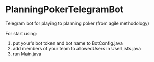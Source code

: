 # PlanningPokerTelegramBot
Telegram bot for playing to planning poker (from agile methodology)


For start using:
1) put your's bot token and bot name to BotConfig.java
2) add members of your team to allowedUsers in UserLists.java
3) run Main.java
